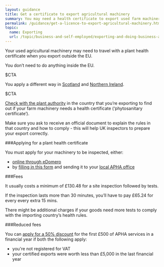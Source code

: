 ```yaml
---
layout: guidance
title: Get a certificate to export agricultural machinery
summary: You may need a health certificate to export used farm machinery outside the EU.
permalink: /guidance/get-a-licence-to-export-agricultural-machinery.html
topic:
  name: Exporting
  url: /topic/business-and-self-employed/exporting-and-doing-business-abroad.html
---
```


Your used agricultural machinery may need to travel with a plant health certificate when you export outside the EU.

You don’t need to do anything inside the EU.

$CTA

You apply a different way in [Scotland](https://www.sasa.gov.uk/plant-health/plant-health-licensing) and [Northern Ireland](https://www.daera-ni.gov.uk/contact).

$CTA

[Check with the plant authority](https://www.ippc.int/en/countries/all/list-countries/) in the country that you’re exporting to find out if your farm machinery needs a health certificate (‘phytosanitary certificate’).

Make sure you ask to receive an official document to explain the rules in that country and how to comply - this will help UK inspectors to prepare your export correctly.


###Applying for a plant health certificate 

You must apply for your machinery to be inspected, either:

* [online through eDomero](https://signon.defra.gov.uk/Login.aspx) 
* by [filling in this form](https://www.gov.uk/government/uploads/system/uploads/attachment_data/file/536164/form-hh36a.pdf) and sending it to your [local APHA office](https://www.gov.uk/government/organisations/animal-and-plant-health-agency/about/access-and-opening)


###Fees  

It usually costs a minimum of £130.48 for a site inspection followed by tests.

If the inspection lasts more than 30 minutes, you’ll have to pay £65.24 for every every extra 15 mins.

There might be additional charges if your goods need more tests to comply with the importing country’s health rules.


###Reduced fees

You can [apply for a 50% discount](https://www.gov.uk/government/uploads/system/uploads/attachment_data/file/515921/form-phe3.pdf) for the first £500 of APHA services in a financial year if both the following apply:

* you're not registered for VAT 
* your certified exports were worth less than £5,000 in the last financial year
